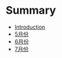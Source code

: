 # Summary

* [Introduction](README.md)
* [5月份](chapter1.md)
* [6月份](6yue_fen.md)
* [7月份](7yue_fen.md)

